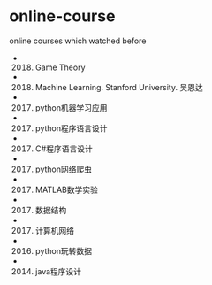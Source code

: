 # online-course
online courses which watched before
+ 2018. Game Theory
+ 2018. Machine Learning. Stanford University. 吴恩达
+ 2017. python机器学习应用 
+ 2017. python程序语言设计
+ 2017. C#程序语言设计
+ 2017. python网络爬虫
+ 2017. MATLAB数学实验
+ 2017. 数据结构
+ 2017. 计算机网络
+ 2016. python玩转数据
+ 2014. java程序设计
